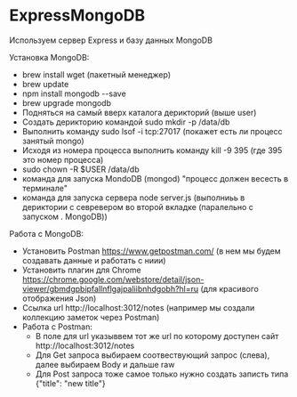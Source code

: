 # ExpressMongoDB
Используем сервер Express и базу данных MongoDB

Установка MongoDB:
- brew install wget (пакетный менеджер)
- brew update
- npm install mongodb --save
- brew upgrade mongodb
- Подняться на самый вверх каталога дерикторий (выше user)
- Создать дерикторию командой sudo mkdir -p /data/db
- Выполнить команду sudo lsof -i tcp:27017 (покажет есть ли процесс занятый mongo)
- Исходя из номера процесса выполнить команду kill -9 395 (где 395 это номер процесса)
- sudo chown -R $USER /data/db
- команда для запуска MondoDB (mongod) "процесс должен весесть в терминале"
- команда для запуска сервера node server.js (выполниьь в дериктории с севревером во второй вкладке (паралельно с запуском . MongoDB))

Работа с MongoDB:
- Установить Postman https://www.getpostman.com/ (в нем мы будем создавать данные и работать с ниии)
- Установить плагин для Chrome https://chrome.google.com/webstore/detail/json-viewer/gbmdgpbipfallnflgajpaliibnhdgobh?hl=ru (для красивого отображения Json)
- Ссылка url http://localhost:3012/notes (например мы создали коллекцию заметок через Postman) 
- Работа с Postman:
  - В поле для  url указыввем тот же url по которому доступен сайт http://localhost:3012/notes
  - Для Get запроса выбираем соотвествующий запрос (слева), далее выбираем Body и дальше raw
  - Для Post запроса тоже самое только нужно создать записть типа {"title": "new title"} 
